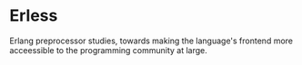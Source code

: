 Erless
======

Erlang preprocessor studies, towards making the language's frontend more
acceessible to the programming community at large.
